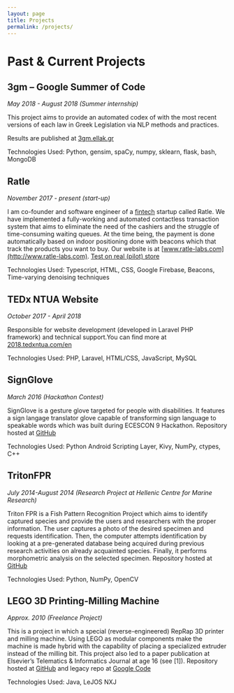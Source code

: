 ```yaml
---
layout: page
title: Projects
permalink: /projects/
---
```


# Past & Current Projects

## 3gm – Google Summer of Code

_May 2018 - August 2018 (Summer internship)_

This project aims to provide an automated codex of with the most recent versions of each law in Greek Legislation via
NLP methods and practices.

Results are published at [3gm.ellak.gr](https://3gm.ellak.gr)

Technologies Used: Python, gensim, spaCy, numpy, sklearn, flask, bash, MongoDB

## Ratle

_November 2017 - present (start-up)_

I am co-founder and software engineer of a [fintech](https://en.wikipedia.org/wiki/Financial_technology) startup called Ratle. We have implemented a fully-working and automated contactless transaction system that aims to eliminate the need of the cashiers and the struggle of time-consuming waiting queues. At the time being, the payment is done automatically based on indoor positioning done with beacons which that track the products you want to buy. Our website is at [www.ratle-labs.com](http://www.ratle-labs.com). [Test on real (pilot) store](https://www.youtube.com/watch?v=XemEQaNxL3Q&feature=youtu.be)

Technologies Used: Typescript, HTML, CSS, Google Firebase, Beacons, Time-varying denoising techniques

## TEDx NTUA Website

_October 2017 - April 2018_

Responsible for website development (developed in Laravel PHP framework) and technical support.You can find more at [2018.tedxntua.com/en](https://2018.tedxntua.com/en)

Technologies Used: PHP, Laravel, HTML/CSS, JavaScript, MySQL

## SignGlove

_March 2016 (Hackathon Contest)_

SignGlove is a gesture glove targeted for people with disabilities. It features a sign langage translator glove capable of
transforming sign language to speakable words which was built during ECESCON 9 Hackathon. Repository hosted at [GitHub](https://github.com/papachristoumarios/SignGlove)

Technologies Used: Python Android Scripting Layer, Kivy, NumPy, ctypes, C++

## TritonFPR

_July 2014-August 2014 (Research Project at Hellenic Centre for Marine Research)_

Triton FPR is a Fish Pattern Recognition Project which aims to identify captured species and provide the users and
researchers with the proper information. The user captures a photo of the desired specimen and requests identification.
Then, the computer attempts identification by looking at a pre-generated database being acquired during previous research
activities on already acquainted species. Finally, it performs morphometric analysis on the selected specimen. Repository hosted at [GitHub](https://github.com/papachristoumarios/triton-fpr)


Technologies Used: Python, NumPy, OpenCV

## LEGO 3D Printing-Milling Machine

_Approx. 2010 (Freelance Project)_

This is a project in which a special (reverse-engineered) RepRap 3D printer and milling machine. Using LEGO as modular
components make the machine is made hybrid with the capability of placing a specialized extruder instead of the milling
bit. This project also led to a paper publication at Elsevier’s Telematics & Informatics Journal at age 16 (see [1]). Repository hosted at [GitHub](https://github.com/papachristoumarios/lego-mindstorms-3d-printing-milling-machine) and legacy repo at [Google Code](https://code.google.com/archive/p/lego-mindstorms-3d-printing-machine/)

Technologies Used: Java, LeJOS NXJ
